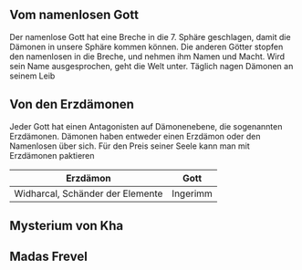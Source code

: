 ## Vom namenlosen Gott
Der namenlose Gott hat eine Breche in die 7. Sphäre geschlagen, damit die Dämonen in unsere Sphäre kommen können. Die anderen Götter stopfen den namenlosen in die Breche, und nehmen ihm Namen und Macht. Wird sein Name ausgesprochen, geht die Welt unter. Täglich nagen Dämonen an seinem Leib
## Von den Erzdämonen
Jeder Gott hat einen Antagonisten auf Dämonenebene, die sogenannten Erzdämonen. Dämonen haben entweder einen Erzdämon oder den Namenlosen über sich.
Für den Preis seiner Seele kann man mit Erzdämonen paktieren

| Erzdämon                         | Gott     |
| -------------------------------- | -------- |
| Widharcal, Schänder der Elemente | Ingerimm |

## Mysterium von Kha

## Madas Frevel

